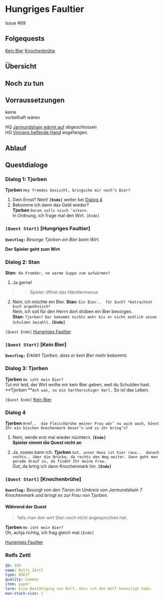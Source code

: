 # Hungriges Faultier <!-- omit in toc -->

Issue #69

## Folgequests

[Kein Bier](#kein-bier)
[Knochenbrühe](#knochenbruehe)





## Übersicht <!-- omit in toc -->

##  Noch zu tun

##  Vorraussetzungen

keine   
vorteilhaft wären   

HQ [Jarmundshain wärmt auf](#jarmundshain-waermt-auf) abgeschlossen   
HQ [Vinnans helfende Hand](#vinnans-helfende-hand) angefangen.   


## Ablauf

## Questdialoge

### Dialog 1: Tjorben

**Tjorben** `Hey fremdes Gesischt, bringsche mir noch’n Bier?`

1. Dein Ernst? Nein! **`[Ende]`** weiter bei [Dialog 4](#dialog-4)   
2. Bekomme ich dann das Geld wieder?   
   **Tjorben** `Daran solls nisch ‘eitern.`   
   In Ordnung, ich frage mal den Wirt. `[Ende]`

### `[Quest Start]` [Hungriges Faultier]

**`Questlog:`**  *Besorge Tjorben ein Bier beim Wirt.*

**Der Spieler geht zum Wirt**

### Dialog 2: Stan

**Stan:**` Na Fremder, ne warme Suppe zum aufwärmen?`
1. Ja gerne! 
>> Spieler öffnet das Händlermenue 
2. Nein, ich möchte ein Bier.
   **Stan:** ` Ein Bier..  für Euch? *betrachtet Euch argwöhnisch* `     
   Nein, ich soll für den Herrn dort drüben ein Bier besorgen.   
   **Stan:** `Tjorben? Der bekommt nichts mehr bis er nicht endlich seine Schulden bezahlt.` **`[Ende]`**

`[Quest Ende]` [Hungriges Faultier](#hungriges-faultier)

### **`[Quest Start]`** [Kein Bier]

**`Questlog:`** *Erklärt Tjorben, dass er kein Bier mehr bekommt.*

### Dialog 3: Tjorben
**Tjorben** `Wo isht mein Bier?`  
Tut mir leid, der Wirt wollte mir kein Bier geben, weil du Schulden hast.
**Tjorben **`Ach was, so ein hartherschiger Kerl.`
So ist das Leben. 

`[Quest Ende]` [Kein Bier](#kein-bier)

### Dialog 4 

**Tjorben** `Hrmf..  die Fleischbrühe meiner Frau wär’ nu auch wash, könnt Ihr ein bischen Knochenmark besor’n und zu ihr bring’n?`  

1. Nein, werde erst mal wieder nüchtern. **`[Ende]`**    
**Spieler nimmt die Quest nicht an**

2. Ja, sowas kann ich.
   **Tjorben** `Gut, unser Haus ist hier raus..  danach rechts.. über die Brücke, da rechts den Weg weiter. Dann geht man gerade drauf zu, da findet Ihr meine Frau.`   
   Gut, da bring ich dann Knochenmark hin.  **`[Ende]`**

### **`[Quest Start]`** [Knochenbrühe]

**`Questlog:`**  *Besorgt von den Tieren im Umkreis von Jarmundshain 7 Knochenmark und bringt es zur Frau von Tjorben.*




















   




#### Während der Quest 
> falls man den wirt Stan noch nicht angesprochen hat:

**Tjorben** `Wo isht mein Bier?`   
 Oh, achja richtig, ich frag gleich mal.`[Ende]`
   
















[Hungriges Faultier](#hungriges-faultier)






























### Rolfs Zettl

```yml
ID: 339
name: Rolfs Zettl
type: QUEST
quality: Common 
item: paper
lore: Eine Bestätigung von Rolf, dass ich den Wolf beseitigt habe.
max-stack-size: 1
```